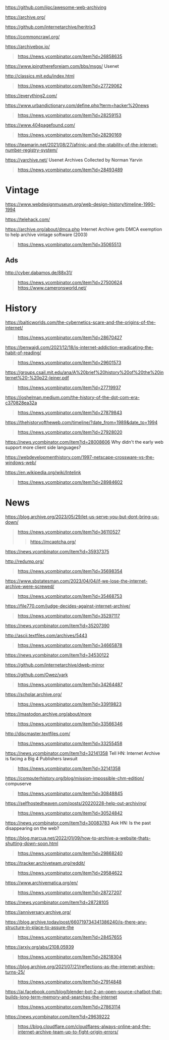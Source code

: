 https://github.com/iipc/awesome-web-archiving

https://archive.org/

https://github.com/internetarchive/heritrix3

https://commoncrawl.org/

https://archivebox.io/
> https://news.ycombinator.com/item?id=26858635

https://www.ipingthereforeiam.com/bbs/msgs/ Usenet

http://classics.mit.edu/index.html
> https://news.ycombinator.com/item?id=27729062

https://everything2.com/

https://www.urbandictionary.com/define.php?term=hacker%20news
> https://news.ycombinator.com/item?id=28259153

https://www.404pagefound.com/
> https://news.ycombinator.com/item?id=28290169

https://teamarin.net/2021/08/27/afrinic-and-the-stability-of-the-internet-number-registry-system/

https://yarchive.net/ Usenet Archives Collected by Norman Yarvin
> https://news.ycombinator.com/item?id=28493489

# Vintage
https://www.webdesignmuseum.org/web-design-history/timeline-1990-1994

https://telehack.com/

https://archive.org/about/dmca.php Internet Archive gets DMCA exemption to help archive vintage software (2003)
> https://news.ycombinator.com/item?id=35065513

## Ads
http://cyber.dabamos.de/88x31/
> https://news.ycombinator.com/item?id=27500624
 > https://www.cameronsworld.net/

# History
https://balticworlds.com/the-cybernetics-scare-and-the-origins-of-the-internet/
> https://news.ycombinator.com/item?id=28670427

https://benwajdi.com/2021/12/18/is-internet-addiction-eradicating-the-habit-of-reading/
> https://news.ycombinator.com/item?id=29601573

https://groups.csail.mit.edu/ana/A%20brief%20history%20of%20the%20internet%20-%20p22-leiner.pdf
> https://news.ycombinator.com/item?id=27719937

https://joshelman.medium.com/the-history-of-the-dot-com-era-c370828ea32a
> https://news.ycombinator.com/item?id=27879843

https://thehistoryoftheweb.com/timeline/?date_from=1989&date_to=1994
> https://news.ycombinator.com/item?id=27928020

https://news.ycombinator.com/item?id=28008606 Why didn't the early web support more client side languages?

https://webdevelopmenthistory.com/1997-netscape-crossware-vs-the-windows-web/

https://en.wikipedia.org/wiki/Intelink
> https://news.ycombinator.com/item?id=28984602

# News
https://blog.archive.org/2023/05/29/let-us-serve-you-but-dont-bring-us-down/
> https://news.ycombinator.com/item?id=36110527
> > https://mcaptcha.org/

https://news.ycombinator.com/item?id=35937375

http://redump.org/
> https://news.ycombinator.com/item?id=35698354

https://www.sbstatesman.com/2023/04/04/if-we-lose-the-internet-archive-were-screwed/
> https://news.ycombinator.com/item?id=35468753

https://file770.com/judge-decides-against-internet-archive/
> https://news.ycombinator.com/item?id=35297117

https://news.ycombinator.com/item?id=35207390

http://ascii.textfiles.com/archives/5443
> https://news.ycombinator.com/item?id=34665878

https://news.ycombinator.com/item?id=34530122

https://github.com/internetarchive/dweb-mirror

https://github.com/Owez/yark
> https://news.ycombinator.com/item?id=34264487

https://scholar.archive.org/
> https://news.ycombinator.com/item?id=33919823

https://mastodon.archive.org/about/more
> https://news.ycombinator.com/item?id=33566346

http://discmaster.textfiles.com/
> https://news.ycombinator.com/item?id=33255458

https://news.ycombinator.com/item?id=32141358 Tell HN: Internet Archive is facing a Big 4 Publishers lawsuit
> https://news.ycombinator.com/item?id=32141358

https://computerhistory.org/blog/mission-impossible-chm-edition/ compuserve
> https://news.ycombinator.com/item?id=30848845

https://selfhostedheaven.com/posts/20220228-help-out-archiving/
> https://news.ycombinator.com/item?id=30524842

https://news.ycombinator.com/item?id=30083783 Ask HN: Is the past disappearing on the web?

https://blog.marcua.net/2022/01/09/how-to-archive-a-website-thats-shutting-down-soon.html
> https://news.ycombinator.com/item?id=29868240

https://tracker.archiveteam.org/reddit/
> https://news.ycombinator.com/item?id=29584622

https://www.archivematica.org/en/
> https://news.ycombinator.com/item?id=28727207

https://news.ycombinator.com/item?id=28728105

https://anniversary.archive.org/

https://blog.archive.today/post/660719734341386240/is-there-any-structure-in-place-to-assure-the
> https://news.ycombinator.com/item?id=28457655

https://arxiv.org/abs/2108.05939
> https://news.ycombinator.com/item?id=28218304

https://blog.archive.org/2021/07/21/reflections-as-the-internet-archive-turns-25/
> https://news.ycombinator.com/item?id=27914848

https://ai.facebook.com/blog/blender-bot-2-an-open-source-chatbot-that-builds-long-term-memory-and-searches-the-internet
> https://news.ycombinator.com/item?id=27863114

https://news.ycombinator.com/item?id=29639222
> https://blog.cloudflare.com/cloudflares-always-online-and-the-internet-archive-team-up-to-fight-origin-errors/
